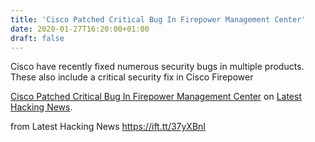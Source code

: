 ```yaml
---
title: 'Cisco Patched Critical Bug In Firepower Management Center'
date: 2020-01-27T16:20:00+01:00
draft: false
---
```


Cisco have recently fixed numerous security bugs in multiple products. These also include a critical security fix in Cisco Firepower

[Cisco Patched Critical Bug In Firepower Management Center](https://latesthackingnews.com/2020/01/27/cisco-patched-critical-bug-in-firepower-management-center/) on [Latest Hacking News](https://latesthackingnews.com).

  
  
from Latest Hacking News https://ift.tt/37yXBnI